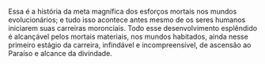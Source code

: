 ﻿Essa é a história da meta magnífica dos esforços mortais nos mundos evolucionários; e tudo isso acontece antes mesmo de os seres humanos iniciarem suas carreiras moronciais. Todo esse desenvolvimento esplêndido é alcançável pelos mortais materiais, nos mundos habitados, ainda nesse primeiro estágio da carreira, infindável e incompreensível, de ascensão ao Paraíso e alcance da divindade.